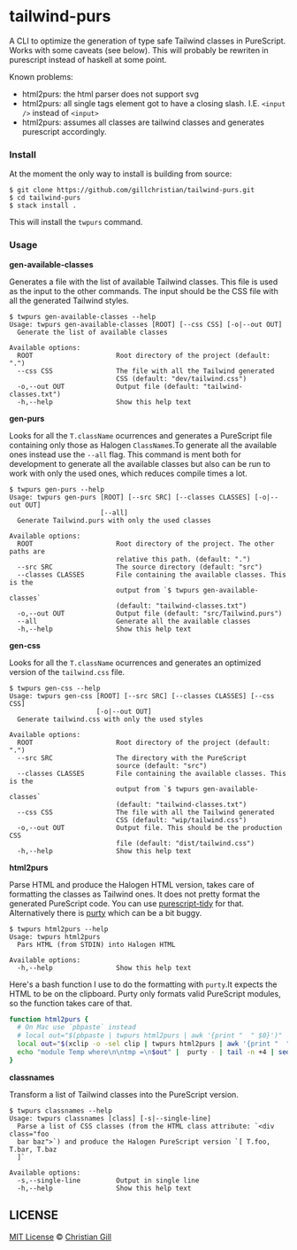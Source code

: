 # tailwind-purs

A CLI to optimize the generation of type safe Tailwind classes in PureScript. Works with some caveats (see below). This will probably be rewriten in purescript instead of haskell at some point.

Known problems:
* html2purs: the html parser does not support svg
* html2purs: all single tags element got to have a closing slash. I.E. `<input />` instead of `<input>`
* html2purs: assumes all classes are tailwind classes and generates purescript accordingly.

### Install

At the moment the only way to install is building from source:

```
$ git clone https://github.com/gillchristian/tailwind-purs.git
$ cd tailwind-purs
$ stack install .
```

This will install the `twpurs` command.

### Usage

**gen-available-classes**

Generates a file with the list of available Tailwind classes. This file is used
as the input to the other commands. The input should be the CSS file with all
the generated Tailwind styles.

```
$ twpurs gen-available-classes --help
Usage: twpurs gen-available-classes [ROOT] [--css CSS] [-o|--out OUT]
  Generate the list of available classes

Available options:
  ROOT                     Root directory of the project (default: ".")
  --css CSS                The file with all the Tailwind generated
                           CSS (default: "dev/tailwind.css")
  -o,--out OUT             Output file (default: "tailwind-classes.txt")
  -h,--help                Show this help text
```

**gen-purs**

Looks for all the `T.className` ocurrences and generates a  PureScript file
containing only those as Halogen `ClassName`s.To generate all the available ones
instead use the `--all` flag. This command is ment both for development to
generate all the available classes but also can be run to work with only the
used ones, which reduces compile times a lot.

```
$ twpurs gen-purs --help
Usage: twpurs gen-purs [ROOT] [--src SRC] [--classes CLASSES] [-o|--out OUT]
                       [--all]
  Generate Tailwind.purs with only the used classes

Available options:
  ROOT                     Root directory of the project. The other paths are
                           relative this path. (default: ".")
  --src SRC                The source directory (default: "src")
  --classes CLASSES        File containing the available classes. This is the
                           output from `$ twpurs gen-available-classes`
                           (default: "tailwind-classes.txt")
  -o,--out OUT             Output file (default: "src/Tailwind.purs")
  --all                    Generate all the available classes
  -h,--help                Show this help text
```

**gen-css**

Looks for all the `T.className` ocurrences and generates an optimized version of
the `tailwind.css` file.

```
$ twpurs gen-css --help
Usage: twpurs gen-css [ROOT] [--src SRC] [--classes CLASSES] [--css CSS]
                      [-o|--out OUT]
  Generate tailwind.css with only the used styles

Available options:
  ROOT                     Root directory of the project (default: ".")
  --src SRC                The directory with the PureScript
                           source (default: "src")
  --classes CLASSES        File containing the available classes. This is the
                           output from `$ twpurs gen-available-classes`
                           (default: "tailwind-classes.txt")
  --css CSS                The file with all the Tailwind generated
                           CSS (default: "wip/tailwind.css")
  -o,--out OUT             Output file. This should be the production CSS
                           file (default: "dist/tailwind.css")
  -h,--help                Show this help text
```

**html2purs**

Parse HTML and produce the Halogen HTML version, takes care of formatting the
classes as Tailwind ones. It does not pretty format the generated PureScript
code. You can use [purescript-tidy](https://github.com/natefaubion/purescript-tidy) for that.
Alternatively there is [purty](https://gitlab.com/joneshf/purty) which can be a bit buggy.

```
$ twpurs html2purs --help
Usage: twpurs html2purs 
  Pars HTML (from STDIN) into Halogen HTML

Available options:
  -h,--help                Show this help text
```

Here's a bash function I use to do the formatting with `purty`.It expects the
HTML to be on the clipboard. Purty only formats valid PureScript modules, so the
function takes care of that. 

```bash
function html2purs {
  # On Mac use `pbpaste` instead
  # local out="$(pbpaste | twpurs html2purs | awk '{print "  " $0}')"
  local out="$(xclip -o -sel clip | twpurs html2purs | awk '{print "  " $0}')"
  echo "module Temp where\n\ntmp =\n$out" |  purty - | tail -n +4 | sed 's/^  //'
}
```

**classnames**

Transform a list of Tailwind classes into the PureScript version.

```
$ twpurs classnames --help
Usage: twpurs classnames [class] [-s|--single-line]
  Parse a list of CSS classes (from the HTML class attribute: `<div class="foo
  bar baz">`) and produce the Halogen PureScript version `[ T.foo, T.bar, T.baz
  ]`

Available options:
  -s,--single-line         Output in single line
  -h,--help                Show this help text
```

## LICENSE

[MIT License](https://github.com/gillchristian/tailwind-purs/blob/master/LICENSE) ©
[Christian Gill](https://gillchristian.xyz)
